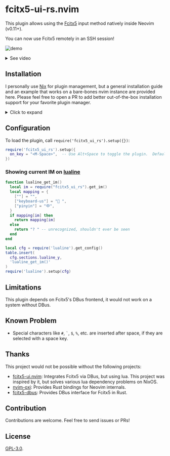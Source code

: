 # fcitx5-ui-rs.nvim

This plugin allows using the [Fcitx5] input method natively inside Neovim (v0.11+).

You can now use Fcitx5 remotely in an SSH session!

![demo](https://github.com/user-attachments/assets/6c500b57-58ab-4ae8-bfca-54ff00755c5f)

<details>
<summary>See video</summary>

https://github.com/user-attachments/assets/23e34a5a-ae3b-4531-bd3d-8786fbea6695

</details>

## Installation

I personally use [Nix] for plugin management, but a general installation guide and an
example that works on a bare-bones nvim instance are provided here.
Please feel free to open a PR to add better out-of-the-box installation support for your
favorite plugin manager.

<details>
<summary>Click to expand</summary>

### General

This plugin is a single .so binary.  A vanilla installation process would be:

1. Build the plugin with `cargo build --release`, this gives you a binary at
   `target/release/libfcitx5_ui_rs.so`.
2. The binary needs to be renamed to `lua/fcitx5_ui_rs.so` (remove the "`lib`" prefix),
   and put inside your Neovim's [`rtp`].

For example, here is how to test this plugin imperatively:

```bash
cd fcitx5-ui-rs.nvim/plugin
cargo build --release  # <-- This gives target/release/libfcitx5_ui_rs.so
mkdir lua
mv ./target/release/libfcitx5_ui_rs.so lua/fcitx5_ui_rs.so  # <-- NB: must remove the `lib` prefix!
# Then launch nvim.
# We add $(pwd) to nvim's rtp so that it can find lua/fcitx5_ui_rs.so.
nvim +"set rtp^=$(pwd)" +'lua require("fcitx5_ui_rs").setup({
  on_key = "<M-Space>",
})'  # See the configuration guide below
# Then hit Alt+Space inside nvim, and try typing something!
```

### NixOS

Add this project's to your flake's input:

```nix
{
  inputs.fcitx5-ui-rs-nvim.url = "github:blurgyy/fcitx5-ui-rs.nvim";
  # ...
}
```

Add to your nixpkgs's overlay:

```nix
  pkgs = import nixpkgs {
    overlays = [
      # ...
      inputs.fcitx5-ui-rs-nvim.overlays.default
    ];
  };
```

The plugin can now be built via `pkgs.vimPlugins.fcitx5-ui-rs-nvim`.  You can then add
it to your Neovim plugins.

</details>

## Configuration

To load the plugin, call `require('fcitx5_ui_rs').setup({})`:

```lua
require('fcitx5_ui_rs').setup({
  on_key = "<M-Space>",  -- Use Alt+Space to toggle the plugin.  Default value of on_key is nil
})
```

### Showing current IM on [lualine]

```lua
function lualine_get_im()
  local im = require("fcitx5_ui_rs").get_im()
  local mapping = {
    [""] = "",
    ["keyboard-us"] = " ",
    ["pinyin"] = "中",
  }
  if mapping[im] then
    return mapping[im]
  else
    return "? " -- unrecognized, shouldn't ever be seen
  end
end

local cfg = require('lualine').get_config()
table.insert(
  cfg.sections.lualine_y,
  'lualine_get_im()'
)
require('lualine').setup(cfg)
```

## Limitations

This plugin depends on Fcitx5's DBus frontend, it would not work on a system without
DBus.

## Known Problem

- Special characters like `#`, <code>\`</code>, `$`, `%`, etc. are inserted after space,
  if they are selected with a space key.

## Thanks

This project would not be possible without the following projects:

- [fcitx5-ui.nvim]: Integrates Fcitx5 via DBus, but using lua.  This project was
  inspired by it, but solves various lua dependency problems on NixOS.
- [nvim-oxi]: Provides Rust bindings for Neovim internals.
- [fcitx5-dbus]: Provides DBus interface for Fcitx5 in Rust.

## Contribution

Contributions are welcome.  Feel free to send issues or PRs!

## License

[GPL-3.0].

[Fcitx5]: <https://fcitx-im.org/wiki/Fcitx_5>
[lualine]: <https://github.com/nvim-lualine/lualine.nvim>
[Nix]: <https://nixos.org>
[`rtp`]: <https://neovim.io/doc/user/options.html#'runtimepath'>
[fcitx5-ui.nvim]: <https://github.com/black-desk/fcitx5-ui.nvim>
[nvim-oxi]: <https://github.com/noib3/nvim-oxi>
[fcitx5-dbus]: <https://github.com/Jedsek/fcitx5-dbus>
[GPL-3.0]: <./LICENSE>
